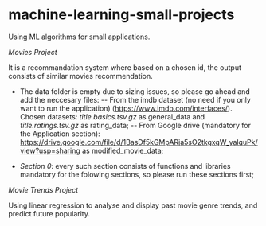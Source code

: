 # machine-learning-small-projects
Using ML algorithms for small applications. 

*Movies Project*

It is a recommandation system where based on a chosen id, the output consists of similar movies recommendation. 

- The data folder is empty due to sizing issues, so please go ahead and add the neccesary files:
-- From the imdb dataset (no need if you only want to run the application) (https://www.imdb.com/interfaces/). Chosen datasets: *title.basics.tsv.gz* as general_data and *title.ratings.tsv.gz* as rating_data;
-- From Google drive (mandatory for the Application section): https://drive.google.com/file/d/1BasDf5kGMpARja5sO2tkgxqW_yalquPk/view?usp=sharing as modified_movie_data;

- *Section 0*: every such section consists of functions and libraries mandatory for the folowing sections, so please run these sections first;

*Movie Trends Project*

Using linear regression to analyse and display past movie genre trends, and predict future popularity. 